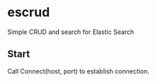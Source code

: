 # escrud
Simple CRUD and search for Elastic Search

## Start
Call Connect(host, port) to establish connection.
